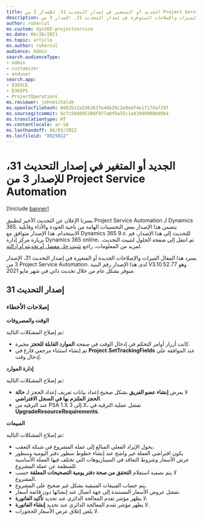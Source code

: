 ```yaml
---
title: الجديد أو المتغير في إصدار التحديث 31، للإصدار 3 من Project Service Automation
description: يسرد هذا المقال الميزات والإصلاحات المتوفرة في إصدار التحديث 31، الإصدار 3 من Project Service Automation.
author: ruhercul
ms.custom: dyn365-projectservice
ms.date: 04/26/2021
ms.topic: article
ms.author: ruhercul
audience: Admin
search.audienceType:
- admin
- customizer
- enduser
search.app:
- D365CE
- D365PS
- ProjectOperations
ms.reviewer: johnmichalak
ms.openlocfilehash: 8d62b12a5363637e46b29c2e9edf4e1f17da729f
ms.sourcegitcommit: 6cfc50d89528df977a8f6a55c1ad39d99800d9b4
ms.translationtype: HT
ms.contentlocale: ar-SA
ms.lasthandoff: 06/03/2022
ms.locfileid: "8925012"
---
```

# <a name="whats-new-or-changed-in-project-service-automation-update-release-31-v3"></a>الجديد أو المتغير في إصدار التحديث 31، للإصدار 3 من Project Service Automation

[!include [banner](../includes/psa-now-project-operations.md)]

يسرنا الإعلان عن التحديث الأخير لتطبيق Project Service Automation لـ Dynamics 365. يتضمن هذا الإصدار بعض التحسينات الهامة من ناحية الجودة والأداء وقابلية الاستخدام. هذا الإصدار متوافق مع Dynamics 365 9.x. للتحديث إلى هذا الإصدار، قم بزيارة مركز إدارة Dynamics 365 online، ثم انتقل إلى صفحة الحلول لتثبيت التحديث. لمزيد من المعلومات، راجع [تثبيت حل مفضل أو تحديثه أو إزالته](/power-platform/admin/install-remove-preferred-solution).

يسرد هذا المقال الميزات والإصلاحات الجديدة أو المتغيرة في إصدار التحديث 31، الإصدار 3 من Project Service Automation. لدى هذا الإصدار رقم البنية V3.10.52.77 وهو متوفر بشكل عام من خلال تحديث ذاتي في شهر مايو 2021.

## <a name="update-release-31"></a>إصدار التحديث 31

### <a name="bug-fixes"></a>إصلاحات الأخطاء

**الوقت والمصروفات**

تم إصلاح المشكلات التالية:

- كانت أزرار أوامر التحكم في إدخال الوقت في صفحة **الموارد القابلة للحجز** محيرة.
- تم إنشاء استثناء مرجعي فارغ في **Project.SetTrackingFields** عند الموافقة على إدخال وقت.

**إدارة الموارد**

تم إصلاح المشكلات التالية:

- لا يعرض  **إنشاء عضو الفريق**  بشكل صحيح إعداد بيانات تعريف إعداد الحجز لـ **حالة الحجز الملتزم بها في السجل الافتراضي‬**.
- عند الترقية من PSA 1.X إلى 3.X، تفشل عملية الترقية في **UpgradeResourceRequirements**.


**‏المبيعات**

تم إصلاح المشكلات التالية:

- يحول الإيراد الفعلي المبالغ إلى عملة المشروع في شبكة التعقب.
- يكون افتراضي العملة غير واضح عند إنشاء خطوط سطور دفتر اليومية وسطور عرض الأسعار وشروط التعاقد في السيناريوهات التي تختلف فيها العملة الأساسية للمنظمة عن عملة المشروع.
- لا يتم تصفية استعلام **التحقق من صحة دفتر يومية التصحيحات المعلقة** حسب المشروع.
- يتم حساب المبيعات المتبقية بشكل غير صحيح على المشروع.
- تفشل عروض الأسعار المستندة إلى جهة اتصال عند إنشائها دون قائمة أسعار.
- لا يظهر مؤشر تقدم المعالجة الدائري عند تحديد **تأكيد الفاتورة**.
- لا يظهر مؤشر تقدم المعالجة الدائري عند تحديد **إنشاء الفاتورة**.
- لا يلغي إغلاق عرض الأسعار الحجوزات.







